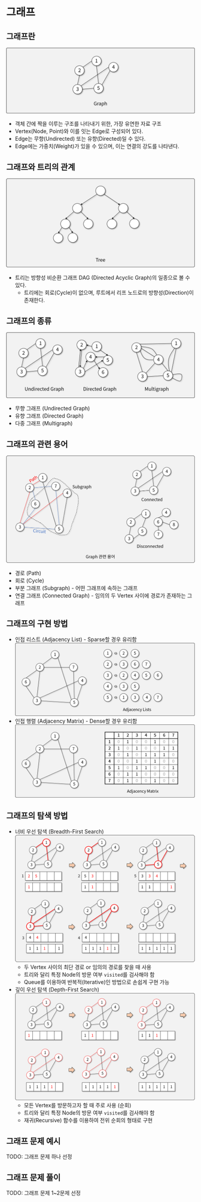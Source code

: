 # 그래프

## 그래프란

![그래프](img/section2/1.png)

- 객체 간에 짝을 이루는 구조를 나타내기 위한, 가장 유연한 자료 구조
- Vertex(Node, Point)와 이를 잇는 Edge로 구성되어 있다.
- Edge는 무향(Undirected) 또는 유향(Directed)일 수 있다.
- Edge에는 가중치(Weight)가 있을 수 있으며, 이는 연결의 강도를 나타낸다.

## 그래프와 트리의 관계

![트리](img/section2/2.png)

- 트리는 방향성 비순환 그래프 DAG (Directed Acyclic Graph)의 일종으로 볼 수 있다.
  - 트리에는 회로(Cycle)이 없으며, 루트에서 리프 노드로의 방향성(Direction)이 존재한다.

## 그래프의 종류

![그래프의 종류](img/section2/3.png)

- 무향 그래프 (Undirected Graph)
- 유향 그래프 (Directed Graph)
- 다중 그래프 (Multigraph)

## 그래프의 관련 용어

![그래프의 부분 구조](img/section2/4.png)

- 경로 (Path)
- 회로 (Cycle)
- 부분 그래프 (Subgraph) - 어떤 그래프에 속하는 그래프
- 연결 그래프 (Connected Graph) - 임의의 두 Vertex 사이에 경로가 존재하는 그래프

## 그래프의 구현 방법

- 인접 리스트 (Adjacency List) - Sparse할 경우 유리함
![인접 리스트](img/section2/5.png)
- 인접 행렬 (Adjacency Matrix) - Dense할 경우 유리함
![인접 행렬](img/section2/6.png)

## 그래프의 탐색 방법

- 너비 우선 탐색 (Breadth-First Search)
![BFS](img/section2/7.png)
  - 두 Vertex 사이의 최단 경로 or 임의의 경로를 찾을 때 사용
  - 트리와 달리 특정 Node의 방문 여부 `visited`를 검사해야 함
  - Queue를 이용하여 반복적(Iterative)인 방법으로 손쉽게 구현 가능
- 깊이 우선 탐색 (Depth-First Search)
![DFS](img/section2/8.png)
  - 모든 Vertex를 방문하고자 할 때 주로 사용 (순회)
  - 트리와 달리 특정 Node의 방문 여부 `visited`를 검사해야 함
  - 재귀(Recursive) 함수를 이용하여 전위 순회의 형태로 구현


## 그래프 문제 예시

TODO: 그래프 문제 하나 선정

## 그래프 문제 풀이

TODO: 그래프 문제 1~2문제 선정